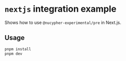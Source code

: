 # `nextjs` integration example

Shows how to use `@nucypher-experimental/pre` in Next.js.

## Usage

```bash
pnpm install
pnpm dev
```
